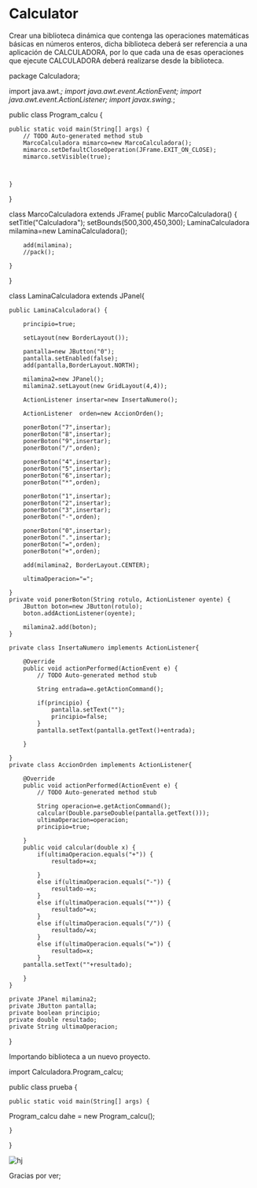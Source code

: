 # Calculator
Crear una biblioteca dinámica que contenga las operaciones matemáticas básicas en números enteros, dicha biblioteca deberá ser referencia a una aplicación de CALCULADORA, por lo que cada una de esas operaciones que ejecute CALCULADORA deberá realizarse desde la biblioteca.

package Calculadora;

import java.awt.*;
import java.awt.event.ActionEvent;
import java.awt.event.ActionListener;
import javax.swing.*;

public class Program_calcu {

	public static void main(String[] args) {
		// TODO Auto-generated method stub
		MarcoCalculadora mimarco=new MarcoCalculadora();
		mimarco.setDefaultCloseOperation(JFrame.EXIT_ON_CLOSE);
		mimarco.setVisible(true);

		
		
	}

}

class MarcoCalculadora extends JFrame{
	public MarcoCalculadora() {
		setTitle("Calculadora");
		setBounds(500,300,450,300);
		LaminaCalculadora milamina=new LaminaCalculadora();
		
		add(milamina);
		//pack();
		
	}
	
}

class LaminaCalculadora extends JPanel{
	
	public LaminaCalculadora() {
		
		principio=true;
		
		setLayout(new BorderLayout());
		
		pantalla=new JButton("0");
		pantalla.setEnabled(false);
		add(pantalla,BorderLayout.NORTH);
		
		milamina2=new JPanel();
		milamina2.setLayout(new GridLayout(4,4));
		
		ActionListener insertar=new InsertaNumero();
		
		ActionListener  orden=new AccionOrden();
		
		ponerBoton("7",insertar);
		ponerBoton("8",insertar);
		ponerBoton("9",insertar);
		ponerBoton("/",orden);
		
		ponerBoton("4",insertar);
		ponerBoton("5",insertar);
		ponerBoton("6",insertar);
		ponerBoton("*",orden);
		
		ponerBoton("1",insertar);
		ponerBoton("2",insertar);
		ponerBoton("3",insertar);
		ponerBoton("-",orden);
		
		ponerBoton("0",insertar);
		ponerBoton(".",insertar);
		ponerBoton("=",orden);
		ponerBoton("+",orden);
		
		add(milamina2, BorderLayout.CENTER);
		
		ultimaOperacion="=";
		
	}
	private void ponerBoton(String rotulo, ActionListener oyente) {
		JButton boton=new JButton(rotulo);
		boton.addActionListener(oyente);
		
		milamina2.add(boton);
	}
	
	private class InsertaNumero implements ActionListener{

		@Override
		public void actionPerformed(ActionEvent e) {
			// TODO Auto-generated method stub
			
			String entrada=e.getActionCommand();
			
			if(principio) {
				pantalla.setText("");
				principio=false;
			}
			pantalla.setText(pantalla.getText()+entrada);
			
		}
		
	}
	private class AccionOrden implements ActionListener{

		@Override
		public void actionPerformed(ActionEvent e) {
			// TODO Auto-generated method stub
			
			String operacion=e.getActionCommand();
			calcular(Double.parseDouble(pantalla.getText()));
			ultimaOperacion=operacion;
			principio=true;
			
		}
		public void calcular(double x) {
			if(ultimaOperacion.equals("+")) {
				resultado+=x;		

			}
			else if(ultimaOperacion.equals("-")) {
				resultado-=x;		
			}
			else if(ultimaOperacion.equals("*")) {
				resultado*=x;		
			}
			else if(ultimaOperacion.equals("/")) {
				resultado/=x;		
			}
			else if(ultimaOperacion.equals("=")) {
				resultado=x;		
			}
		pantalla.setText(""+resultado);
			
		}
	}
	
	private JPanel milamina2;
	private JButton pantalla;
	private boolean principio;
	private double resultado;
	private String ultimaOperacion;
	
}

Importando biblioteca a un nuevo proyecto.

import Calculadora.Program_calcu;

public class prueba {

	public static void main(String[] args) {
		
 Program_calcu dahe = new Program_calcu();

	}

}


![hj](https://user-images.githubusercontent.com/71053185/109427153-a689f580-79b6-11eb-8e22-79fd3e6e6110.png)

Gracias por ver;
